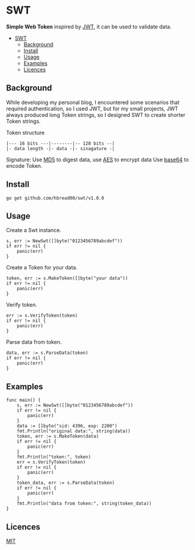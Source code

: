 # SWT
**Simple Web Token** inspired by [JWT](https://jwt.io/introduction), it can be used to validate data.

- [SWT](#swt)
	- [Background](#background)
	- [Install](#install)
	- [Usage](#usage)
	- [Examples](#examples)
	- [Licences](#licences)
## Background
While developing my personal blog, I encountered some scenarios that required authentication, so I used JWT, but for my small projects, JWT always produced long Token strings, so I designed SWT to create shorter Token strings.

Token structure
```
|--- 16 bits ---|--------|-- 128 bits --|
|- data length -|- data -|- sinagature -|
```

Signature: Use [MD5](https://pkg.go.dev/crypto/md5) to digest data, use [AES](https://pkg.go.dev/crypto/aes) to encrypt data
Use [base64](https://pkg.go.dev/encoding/base64) to encode Token.
## Install
```
go get github.com/hbread00/swt/v1.0.0
```
## Usage
Create a Swt instance.
```
s, err := NewSwt([]byte("0123456789abcdef"))
if err != nil {
	panic(err)
}
```
Create a Token for your data.
```
token, err := s.MakeToken([]byte("your data"))
if err != nil {
	panic(err)
}
```
Verify token.
```
err := s.VerifyToken(token)
if err != nil {
	panic(err)
}
```
Parse data from token.
```
data, err := s.ParseData(token)
if err != nil {
	panic(err)
}
```
## Examples
```
func main() {
    s, err := NewSwt([]byte("0123456789abcdef"))
	if err != nil {
		panic(err)
	}
	data := []byte("sid: 4396, exp: 2200")
	fmt.Println("original data:", string(data))
	token, err := s.MakeToken(data)
	if err != nil {
		panic(err)
	}
	fmt.Println("token:", token)
	err = s.VerifyToken(token)
	if err != nil {
		panic(err)
	}
	token_data, err := s.ParseData(token)
	if err != nil {
		panic(err)
	}
	fmt.Println("data from token:", string(token_data))
}
```

## Licences
[MIT](LICENSE)